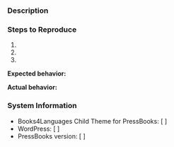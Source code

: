 ### Description
<!-- Description of the bug or feature -->


### Steps to Reproduce

1.
2.
3.

**Expected behavior:**
<!-- What you expected to happen -->

**Actual behavior:**
<!-- What actually happened -->

### System Information

* Books4Languages Child Theme for PressBooks: [  ] <!-- Plugin version here -->
* WordPress: [  ] <!-- Enter WordPress version here -->
* PressBooks version: [  ] <!-- Enter PressBooks version here -->
